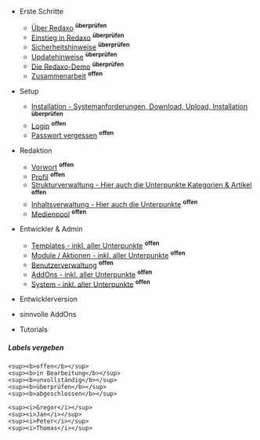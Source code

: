 - Erste Schritte
    - [Über Redaxo](/{{path}}/{{version}}/ueber-redaxo) <sup><b>überprüfen</b></sup>
    - [Einstieg in Redaxo](/{{path}}/{{version}}/einstieg) <sup><b>überprüfen</b></sup>
    - [Sicherheitshinweise](/{{path}}/{{version}}/sicherheitshinweise) <sup><b>überprüfen</b></sup>
    - [Updatehinweise](/{{path}}/{{version}}/updatehinweise) <sup><b>überprüfen</b></sup>
    - [Die Redaxo-Demo](/{{path}}/{{version}}/demo) <sup><b>überprüfen</b></sup>
    - [Zusammenarbeit](/{{path}}/{{version}}/zusammenarbeit) <sup><b>offen</b></sup>

- Setup
    - [Installation - Systemanforderungen, Download, Upload, Installation](/{{path}}/{{version}}/installation) <sup><b>überprüfen</b></sup>
    - [Login](/{{path}}/{{version}}/login) <sup><b>offen</b></sup>
    - [Passwort vergessen](/{{path}}/{{version}}/passwort-vergessen) <sup><b>offen</b></sup>

- Redaktion
    - [Vorwort](/{{path}}/{{version}}/redaktion-vorwort) <sup><b>offen</b></sup>
    - [Profil](/{{path}}/{{version}}/profil) <sup><b>offen</b></sup>
    - [Strukturverwaltung - Hier auch die Unterpunkte Kategorien & Artikel](/{{path}}/{{version}}/strukturverwaltung) <sup><b>offen</b></sup>
    - [Inhaltsverwaltung - Hier auch die Unterpunkte](/{{path}}/{{version}}/inhaltsverwaltung) <sup><b>offen</b></sup>
    - [Medienpool](/{{path}}/{{version}}/medienpool) <sup><b>offen</b></sup>

- Entwickler & Admin
    - [Templates - inkl. aller Unterpunkte](/{{path}}/{{version}}/templates) <sup><b>offen</b></sup>
    - [Module / Aktionen - inkl. aller Unterpunkte](/{{path}}/{{version}}/module-aktionen) <sup><b>offen</b></sup>
    - [Benutzerverwaltung](/{{path}}/{{version}}/benutzerverwaltung) <sup><b>offen</b></sup>
    - [AddOns - inkl. aller Unterpunkte](/{{path}}/{{version}}/addons) <sup><b>offen</b></sup>
    - [System - inkl. aller Unterpunkte](/{{path}}/{{version}}/system) <sup><b>offen</b></sup>

- Entwicklerversion

- sinnvolle AddOns

- Tutorials



##### Labels vergeben

```
<sup><b>offen</b></sup>
<sup><b>in Bearbeitung</b></sup>
<sup><b>unvollständig</b></sup>
<sup><b>überprüfen</b></sup>
<sup><b>abgeschlossen</b></sup>

<sup><i>Gregor</i></sup>
<sup><i>Jan</i></sup>
<sup><i>Peter</i></sup>
<sup><i>Thomas</i></sup>
```
